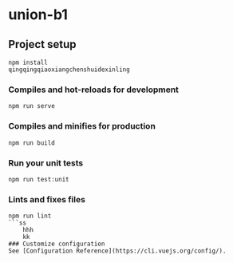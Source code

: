 # union-b1

## Project setup
```
npm install
qingqingqiaoxiangchenshuidexinling
```

### Compiles and hot-reloads for development
```
npm run serve
```

### Compiles and minifies for production
```
npm run build
```

### Run your unit tests
```
npm run test:unit
```

### Lints and fixes files
````
npm run lint
​```ss
    hhh
    kk
### Customize configuration
See [Configuration Reference](https://cli.vuejs.org/config/).

````